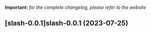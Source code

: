 **Important:**
*for the complete changelog, please refer to the website*




## [slash-0.0.1]slash-0.0.1 (2023-07-25)

